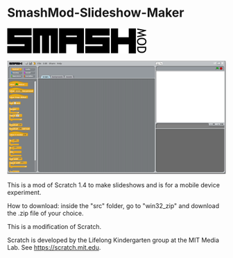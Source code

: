 # SmashMod-Slideshow-Maker

![SmashMod Logo](/gh-pages/Smash_Logo_small.png)

![SmashMod Logo](/gh-pages/home_small.png)

This is a mod of Scratch 1.4 to make slideshows and is for a mobile device experiment.

How to download:
inside the "src" folder, go to "win32_zip" and download the .zip file of your choice.

This is a modification of Scratch.

Scratch is developed by the Lifelong Kindergarten group at the MIT Media Lab.
See https://scratch.mit.edu.
